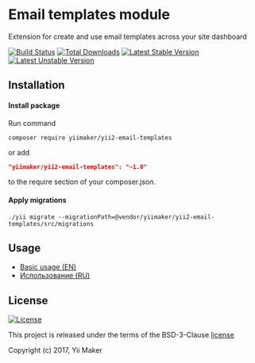 Email templates module
======================
Extension for create and use email templates across your site dashboard

[![Build Status](https://travis-ci.org/yiimaker/yii2-email-templates.svg?branch=master)](https://travis-ci.org/yiimaker/yii2-email-templates)
[![Total Downloads](https://poser.pugx.org/yiimaker/yii2-email-templates/downloads)](https://packagist.org/packages/yiimaker/yii2-email-templates)
[![Latest Stable Version](https://poser.pugx.org/yiimaker/yii2-email-templates/v/stable)](https://packagist.org/packages/yiimaker/yii2-email-templates)
[![Latest Unstable Version](https://poser.pugx.org/yiimaker/yii2-email-templates/v/unstable)](https://packagist.org/packages/yiimaker/yii2-email-templates)

Installation
------------
#### Install package
Run command
```
composer require yiimaker/yii2-email-templates
```
or add
```json
"yiimaker/yii2-email-templates": "~1.0"
```
to the require section of your composer.json.

#### Apply migrations
```
./yii migrate --migrationPath=@vendor/yiimaker/yii2-email-templates/src/migrations
```

Usage
-----
* [Basic usage (EN)](docs/en/basic-usage.md)
* [Использование (RU)](docs/ru/basic-usage.md)

License
-------
[![License](https://poser.pugx.org/yiimaker/yii2-email-templates/license)](https://packagist.org/packages/yiimaker/yii2-email-templates)

This project is released under the terms of the BSD-3-Clause [license](LICENSE)

Copyright (c) 2017, Yii Maker
